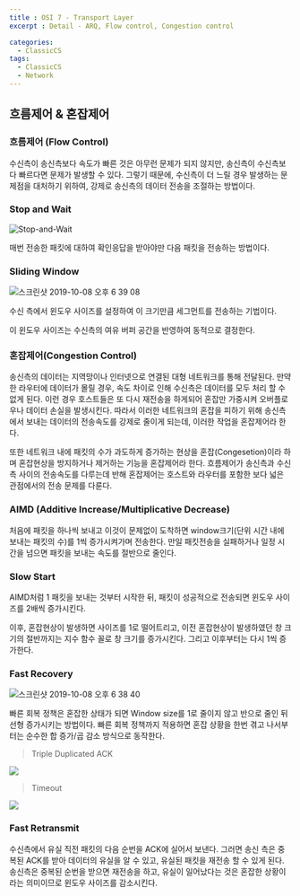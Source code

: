 ```yaml
---
title : OSI 7 - Transport Layer
excerpt : Detail - ARQ, Flow control, Congestion control

categories:
  - ClassicCS
tags:
  - ClassicCS
  - Network
---  
```


## 흐름제어 & 혼잡제어

### 흐름제어 (Flow Control)

수신측이 송신측보다 속도가 빠른 것은 아무런 문제가 되지 않지만, 송신측이 수신측보다 빠르다면 문제가 발생할 수 있다.
그렇기 때문에, 수신측이 더 느릴 경우 발생하는 문제점을 대처하기 위하여, 강제로 송신측의 데이터 전송을 조절하는 방법이다.


### Stop and Wait

![Stop-and-Wait](https://user-images.githubusercontent.com/44635266/66535053-3f666980-eb53-11e9-9c0e-b0fe5436bf2e.png)

매번 전송한 패킷에 대하여 확인응답을 받아야만 다음 패킷을 전송하는 방법이다.


### Sliding Window

![스크린샷 2019-10-08 오후 6 39 08](https://user-images.githubusercontent.com/44635266/66385173-05824f80-e9fb-11e9-805b-d0a05e20877c.png)

수신 측에서 윈도우 사이즈를 설정하여 이 크기만큼 세그먼트를 전송하는 기법이다.

이 윈도우 사이즈는 수신측의 여유 버퍼 공간을 반영하여 동적으로 결정한다.

### 혼잡제어(Congestion Control)

송신측의 데이터는 지역망이나 인터넷으로 연결된 대형 네트워크를 통해 전달된다. 만약 한 라우터에 데이터가 몰릴 경우, 속도 차이로 인해 수신측은 데이터를 모두 처리 할 수 없게 된다. 이런 경우 호스트들은 또 다시 재전송을 하게되어 혼잡만 가중시켜 오버플로우나 데이터 손실을 발생시킨다. 따라서 이러한 네트워크의 혼잡을 피하기 위해 송신측에서 보내는 데이터의 전송속도를 강제로 줄이게 되는데, 이러한 작업을 혼잡제어라 한다.  

또한 네트워크 내에 패킷의 수가 과도하게 증가하는 현상을 혼잡(Congesetion)이라 하며 혼잡현상을 방지하거나 제거하는 기능을 혼잡제어라 한다. 흐름제어가 송신측과 수신측 사이의 전송속도를 다루는데 반해 혼잡제어는 호스트와 라우터를 포함한 보다 넓은 관점에서의 전송 문제를 다룬다.

### AIMD (Additive Increase/Multiplicative Decrease)

처음에 패킷을 하나씩 보내고 이것이 문제없이 도착하면 window크기(단위 시간 내에 보내는 패킷의 수)를 1씩 증가시켜가며 전송한다. 만일 패킷전송을 실패하거나 일정 시간을 넘으면 패킷을 보내는 속도를 절반으로 줄인다.

### Slow Start

AIMD처럼 1 패킷을 보내는 것부터 시작한 뒤, 패킷이 성공적으로 전송되면 윈도우 사이즈를 2배씩 증가시킨다.

이후, 혼잡현상이 발생하면 사이즈를 1로 떨어트리고, 이전 혼잡현상이 발생하였던 창 크기의 절반까지는 지수 함수 꼴로 창 크기를 증가시킨다. 그리고 이후부터는 다시 1씩 증가한다.  


### Fast Recovery

![스크린샷 2019-10-08 오후 6 38 40](https://user-images.githubusercontent.com/44635266/66385177-074c1300-e9fb-11e9-84f2-53c7d4cdd037.png)

빠른 회복 정책은 혼잡한 상태가 되면 Window size를 1로 줄이지 않고 반으로 줄인 뒤 선형 증가시키는 방법이다. 빠른 회복 정책까지 적용하면 혼잡 상황을 한번 겪고 나서부터는 순수한 합 증가/곱 감소 방식으로 동작한다.

> Triple Duplicated ACK

![](https://user-images.githubusercontent.com/44635266/66916737-d604c000-f056-11e9-9271-996dabf15e21.png)

> Timeout

![](https://user-images.githubusercontent.com/44635266/66916738-d604c000-f056-11e9-88b7-fb9e7bb749f5.png)

### Fast Retransmit

수신측에서 유실 직전 패킷의 다음 순번을 ACK에 실어서 보낸다. 그러면 송신 측은 중복된 ACK를 받아 데이터의 유실을 알 수 있고, 유실된 패킷을 재전송 할 수 있게 된다. 송신측은 중복된 순번을 받으면 재전송을 하고, 유실이 일어났다는 것은 혼잡한 상황이라는 의미이므로 윈도우 사이즈를 감소시킨다.

